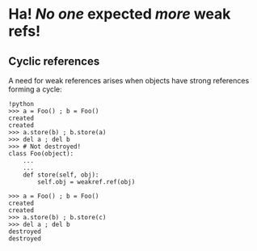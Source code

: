 # Ha! _No one_ expected _more_ weak refs!

## Cyclic references

A need for weak references arises when objects have strong references forming a cycle:

    !python
    >>> a = Foo() ; b = Foo()
    created
    created
    >>> a.store(b) ; b.store(a)
    >>> del a ; del b
    >>> # Not destroyed!
    class Foo(object): 
        ...
        ...
        def store(self, obj):
            self.obj = weakref.ref(obj)

    >>> a = Foo() ; b = Foo()
    created
    created
    >>> a.store(b) ; b.store(c)
    >>> del a ; del b
    destroyed
    destroyed
